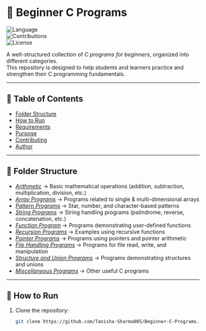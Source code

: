 # 🌟 Beginner C Programs  

![Language](https://img.shields.io/badge/language-C-blue.svg)  
![Contributions](https://img.shields.io/badge/contributions-welcome-brightgreen.svg)  
![License](https://img.shields.io/badge/license-MIT-lightgrey.svg)  

A well-structured collection of *C programs for beginners*, organized into different categories.  
This repository is designed to help students and learners practice and strengthen their C programming fundamentals.  

---

## 📑 Table of Contents  
- [Folder Structure](#-folder-structure)  
- [How to Run](#-how-to-run)  
- [Requirements](#-requirements)  
- [Purpose](#-purpose)  
- [Contributing](#-contributing)  
- [Author](#-author)  

---

## 📂 Folder Structure  

- [*Arithmetic*](./Arithmetic) → Basic mathematical operations (addition, subtraction, multiplication, division, etc.)  
- [*Array Programs*](./Array%20Programs) → Programs related to single & multi-dimensional arrays  
- [*Pattern Programs*](./Pattern%20Programs) → Star, number, and character-based patterns  
- [*String Programs*](./String%20Programs) → String handling programs (palindrome, reverse, concatenation, etc.)  
- [*Function Program*](./Function%20Program) → Programs demonstrating user-defined functions  
- [*Recursion Programs*](./Recursion_Programs) → Examples using recursive functions  
- [*Pointer Programs*](./Pointer%20Programs) → Programs using pointers and pointer arithmetic  
- [*File Handling Programs*](./File_Handling_Programs) → Programs for file read, write, and manipulation  
- [*Structure and Union Programs*](./Structure%20and%20Union%20Programs) → Programs demonstrating structures and unions  
- [*Miscellaneous Programs*](./Miscellaneous_Programs) → Other useful C programs  

---

## 🚀 How to Run  

1. Clone the repository:  
   ```bash
   git clone https://github.com/Tanisha-Sharma005/Beginner-C-Programs.git
